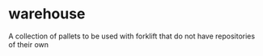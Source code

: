 # warehouse
A collection of pallets to be used with forklift that do not have repositories of their own
